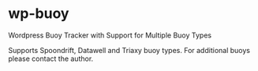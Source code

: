 # wp-buoy
Wordpress Buoy Tracker with Support for Multiple Buoy Types

Supports Spoondrift, Datawell and Triaxy buoy types. For additional buoys please contact the author.

